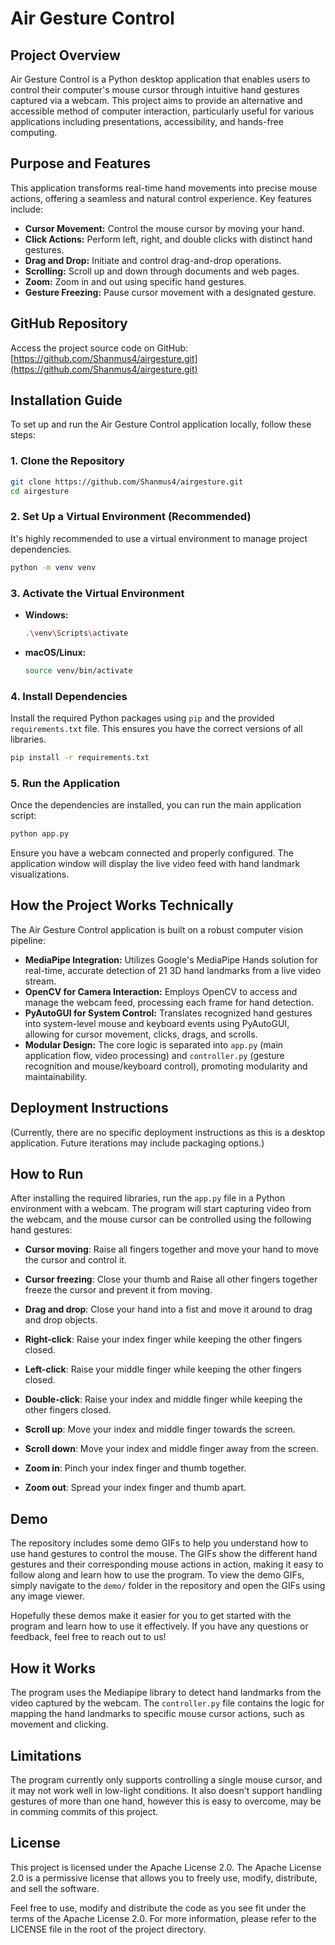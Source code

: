 # Air Gesture Control

## Project Overview
Air Gesture Control is a Python desktop application that enables users to control their computer's mouse cursor through intuitive hand gestures captured via a webcam. This project aims to provide an alternative and accessible method of computer interaction, particularly useful for various applications including presentations, accessibility, and hands-free computing.

## Purpose and Features
This application transforms real-time hand movements into precise mouse actions, offering a seamless and natural control experience. Key features include:
-   **Cursor Movement:** Control the mouse cursor by moving your hand.
-   **Click Actions:** Perform left, right, and double clicks with distinct hand gestures.
-   **Drag and Drop:** Initiate and control drag-and-drop operations.
-   **Scrolling:** Scroll up and down through documents and web pages.
-   **Zoom:** Zoom in and out using specific hand gestures.
-   **Gesture Freezing:** Pause cursor movement with a designated gesture.

## GitHub Repository
Access the project source code on GitHub: [https://github.com/Shanmus4/airgesture.git](https://github.com/Shanmus4/airgesture.git)

## Installation Guide
To set up and run the Air Gesture Control application locally, follow these steps:

### 1. Clone the Repository
```bash
git clone https://github.com/Shanmus4/airgesture.git
cd airgesture
```

### 2. Set Up a Virtual Environment (Recommended)
It's highly recommended to use a virtual environment to manage project dependencies.

```bash
python -m venv venv
```

### 3. Activate the Virtual Environment
-   **Windows:**
    ```bash
    .\venv\Scripts\activate
    ```
-   **macOS/Linux:**
    ```bash
    source venv/bin/activate
    ```

### 4. Install Dependencies
Install the required Python packages using `pip` and the provided `requirements.txt` file. This ensures you have the correct versions of all libraries.

```bash
pip install -r requirements.txt
```

### 5. Run the Application
Once the dependencies are installed, you can run the main application script:

```bash
python app.py
```

Ensure you have a webcam connected and properly configured. The application window will display the live video feed with hand landmark visualizations.

## How the Project Works Technically
The Air Gesture Control application is built on a robust computer vision pipeline:

-   **MediaPipe Integration:** Utilizes Google's MediaPipe Hands solution for real-time, accurate detection of 21 3D hand landmarks from a live video stream.
-   **OpenCV for Camera Interaction:** Employs OpenCV to access and manage the webcam feed, processing each frame for hand detection.
-   **PyAutoGUI for System Control:** Translates recognized hand gestures into system-level mouse and keyboard events using PyAutoGUI, allowing for cursor movement, clicks, drags, and scrolls.
-   **Modular Design:** The core logic is separated into `app.py` (main application flow, video processing) and `controller.py` (gesture recognition and mouse/keyboard control), promoting modularity and maintainability.

## Deployment Instructions
(Currently, there are no specific deployment instructions as this is a desktop application. Future iterations may include packaging options.)

## How to Run
After installing the required libraries, run the `app.py` file in a Python environment with a webcam. The program will start capturing video from the webcam, and the mouse cursor can be controlled using the following hand gestures:

  - **Cursor moving**: Raise all fingers together and move your hand to move the cursor and control it.

  - **Cursor freezing**: Close your thumb and Raise all other fingers together freeze the cursor and prevent it from moving.

  - **Drag and drop**: Close your hand into a fist and move it around to drag and drop objects.

  - **Right-click**: Raise your index finger while keeping the other fingers closed.

  - **Left-click**: Raise your middle finger while keeping the other fingers closed.

  - **Double-click**: Raise your index and middle finger while keeping the other fingers closed.

  - **Scroll up**: Move your index and middle finger towards the screen.

  - **Scroll down**: Move your index and middle finger away from the screen.

  - **Zoom in**: Pinch your index finger and thumb together.

  - **Zoom out**: Spread your index finger and thumb apart.



## Demo
The repository includes some demo GIFs to help you understand how to use hand gestures to control the mouse. The GIFs show the different hand gestures and their corresponding mouse actions in action, making it easy to follow along and learn how to use the program. To view the demo GIFs, simply navigate to the `demo/` folder in the repository and open the GIFs using any image viewer.


Hopefully these demos make it easier for you to get started with the program and learn how to use it effectively. If you have any questions or feedback, feel free to reach out to us!

## How it Works
The program uses the Mediapipe library to detect hand landmarks from the video captured by the webcam. The `controller.py` file contains the logic for mapping the hand landmarks to specific mouse cursor actions, such as movement and clicking.

## Limitations
The program currently only supports controlling a single mouse cursor, and it may not work well in low-light conditions. It also doesn't support handling gestures of more than one hand, however this is easy to overcome, may be in comming commits of this project.

## License

This project is licensed under the Apache License 2.0. The Apache License 2.0 is a permissive license that allows you to freely use, modify, distribute, and sell the software.<br>

Feel free to use, modify and distribute the code as you see fit under the terms of the Apache License 2.0. For more information, please refer to the LICENSE file in the root of the project directory.
